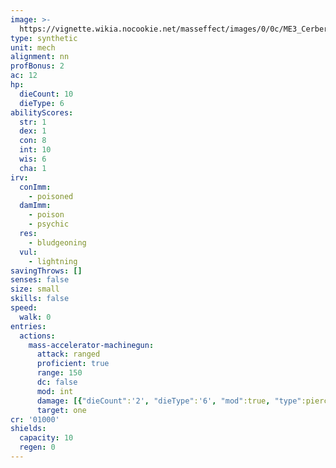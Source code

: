 ```yaml
---
image: >-
  https://vignette.wikia.nocookie.net/masseffect/images/0/0c/ME3_Cerberus_Turret.png/revision/latest/scale-to-width-down/350?cb=20120322141943
type: synthetic
unit: mech
alignment: nn
profBonus: 2
ac: 12
hp:
  dieCount: 10
  dieType: 6
abilityScores:
  str: 1
  dex: 1
  con: 8
  int: 10
  wis: 6
  cha: 1
irv:
  conImm:
    - poisoned
  damImm:
    - poison
    - psychic
  res:
    - bludgeoning
  vul:
    - lightning
savingThrows: []
senses: false
size: small
skills: false
speed:
  walk: 0
entries:
  actions:
    mass-accelerator-machinegun:
      attack: ranged
      proficient: true
      range: 150
      dc: false
      mod: int
      damage: [{"dieCount":'2', "dieType":'6', "mod":true, "type":piercing},{"dieCount":'2', "dieType":'6', "mod":true, "type":radiant}]
      target: one
cr: '01000'
shields:
  capacity: 10
  regen: 0
---
```

